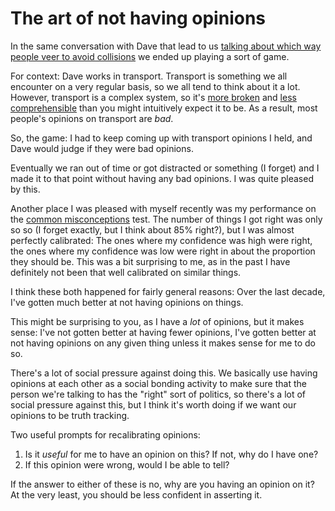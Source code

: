 # The art of not having opinions

In the same conversation with Dave that lead to us [talking about which way people veer to avoid collisions](https://notebook.drmaciver.com/posts/2020-02-28-06:33.html) we ended up playing a sort of game.

For context: Dave works in transport. Transport is something we all encounter on a very regular basis, so we all tend to think about it a lot. However, transport is a complex system, so it's [more broken](https://notebook.drmaciver.com/posts/2020-03-04-11:18.html) and [less comprehensible](https://notebook.drmaciver.com/posts/2020-03-07-11:43.html) than you might intuitively expect it to be. As a result, most people's opinions on transport are *bad*.

So, the game: I had to keep coming up with transport opinions I held, and Dave would judge if they were bad opinions.

Eventually we ran out of time or got distracted or something (I forget) and I made it to that point without having any bad opinions. I was quite pleased by this.

Another place I was pleased with myself recently was my performance on the [common misconceptions](https://programs.clearerthinking.org/common_misconceptions.html) test. The number of things I got right was only so so (I forget exactly, but I think about 85% right?), but I was almost perfectly calibrated: The ones where my confidence was high were right, the ones where my confidence was low were right in about the proportion they should be.
This was a bit surprising to me, as in the past I have definitely not been that well calibrated on similar things.

I think these both happened for fairly general reasons: Over the last decade, I've gotten much better at not having opinions on things.

This might be surprising to you, as I have a *lot* of opinions, but it makes sense: I've not gotten better at having fewer opinions, I've gotten better at not having opinions on any given thing unless it makes sense for me to do so.

There's a lot of social pressure against doing this.
We basically use having opinions at each other as a social bonding activity to make sure that the person we're talking to has the "right" sort of politics, so there's a lot of social pressure against this, but I think it's worth doing if we want our opinions to be truth tracking.

Two useful prompts for recalibrating opinions:

1. Is it *useful* for me to have an opinion on this? If not, why do I have one?
2. If this opinion were wrong, would I be able to tell?

If the answer to either of these is no, why are you having an opinion on it? At the very least, you should be less confident in asserting it.
